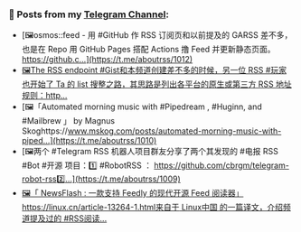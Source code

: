 ### 📰 Posts from my [Telegram Channel](https://t.me/s/aboutrss):
<!-- BLOG-POST-LIST:START -->
- [🖼osmos::feed - 用 #GitHub 作 RSS 订阅页和以前提及的 GARSS 差不多，也是在 Repo 用 GitHub Pages 搭配 Actions 撸 Feed 并更新静态页面。https://github.c...](https://t.me/aboutrss/1012)
- [🖼The RSS endpoint #Gist和本频道创建差不多的时候，另一位 RSS #玩家 也开始了 Ta 的 list 搜整之路，其思路是列出各平台的原生或第三方 RSS 地址规则：http...](https://t.me/aboutrss/1011)
- [🖼「Automated morning music with #Pipedream , #Huginn, and #Mailbrew 」 by Magnus Skoghttps://www.mskog.com/posts/automated-morning-music-with-piped...](https://t.me/aboutrss/1010)
- [🖼两个 #Telegram RSS 机器人项目群友分享了两个其发现的 #电报 RSS #Bot #开源 项目：1️⃣ #RobotRSS ： https://github.com/cbrgm/telegram-robot-rss2️⃣...](https://t.me/aboutrss/1009)
- [🖼「 NewsFlash : 一款支持 Feedly 的现代开源 Feed 阅读器」https://linux.cn/article-13264-1.html来自于 Linux中国 的一篇译文，介绍频道提及过的 #RSS阅读...](https://t.me/aboutrss/1008)
<!-- BLOG-POST-LIST:END -->

<!--
**AboutRSS/AboutRSS** is a ✨ _special_ ✨ repository because its `README.md` (this file) appears on your GitHub profile.

Here are some ideas to get you started:

- 🔭 I’m currently working on ...
- 🌱 I’m currently learning ...
- 👯 I’m looking to collaborate on ...
- 🤔 I’m looking for help with ...
- 💬 Ask me about ...
- 📫 How to reach me: ...
- 😄 Pronouns: ...
- ⚡ Fun fact: ...
-->
